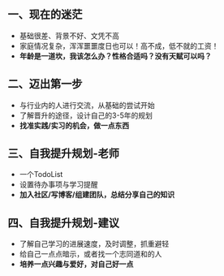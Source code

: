 ## 一、现在的迷茫
* 基础很差、背景不好、文凭不高
* 家庭情况复杂，浑浑噩噩度日也可以！高不成，低不就的工资！
* **年龄是一道坎，我该怎么办？性格合适吗？没有天赋可以吗？**

## 二、迈出第一步
* 与行业内的人进行交流，从基础的尝试开始
* 了解晋升的途径，设计自己的3-5年的规划
* **找准实践/实习的机会，做一点东西**

## 三、自我提升规划-老师
* 一个TodoList
* 设置待办事项与学习提醒
* **加入社区/写博客/组建团队，总结分享自己的知识** 

## 四、自我提升规划-建议
* 了解自己学习的进展速度，及时调整，抓重避轻
* 给自己一点点暗示，或者找一个志同道和的人
* **培养一点兴趣与爱好，对自己好一点**
 